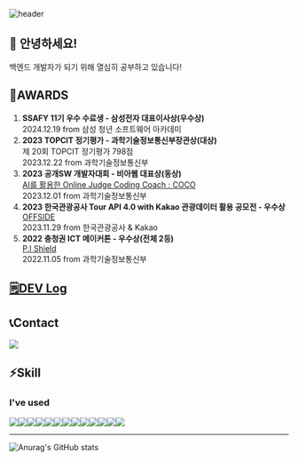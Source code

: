 
![header](https://capsule-render.vercel.app/api?type=transparent&text=welcome&fontColor=5FD97B&fontSize=90&desc=JongWon's%20GitHub&descAlign=62&descAlignY=85)    


## 👋 안녕하세요!    
백엔드 개발자가 되기 위해 열심히 공부하고 있습니다!

## 🏅AWARDS
1. **SSAFY 11기 우수 수료생 - 삼성전자 대표이사상(우수상)**     
2024.12.19 from 삼성 청년 소프트웨어 아카데미
2. **2023 TOPCIT 정기평가 - 과학기술정보통신부장관상(대상)**    
제 20회 TOPCIT 정기평가 798점    
2023.12.22 from 과학기술정보통신부    
3. **2023 공개SW 개발자대회 - 비아웹 대표상(동상)**    
[AI를 활용한 Online Judge Coding Coach : COCO](https://github.com/PDA-PRO)    
2023.12.01 from 과학기술정보통신부    
4. **2023 한국관광공사 Tour API 4.0 with Kakao 관광데이터 활용 공모전 - 우수상**    
[OFFSIDE](https://github.com/OFFSIDE-PDA/OFFSIDE)    
2023.11.29 from 한국관광공사 & Kakao    
5. **2022 충청권 ICT 메이커톤 - 우수상(전체 2등)**    
[P.I Shield](https://github.com/lookinmin/P.I.Shield)    
2022.11.05 from 과학기술정보통신부    

## [🗒️DEV Log](https://styughjvbn.github.io/blog/) 

## 📞Contact

<a href="mailto:3338761@gmail.com">
    <img src="https://img.shields.io/badge/Gmail-EA4335?style=for-the-badge&logo=gmail&logoColor=white">
</a>

## ⚡Skill

### I've used
<div style="display:flex; flex-direction:row;">
  <img src="https://img.shields.io/badge/Python-3776AB?style=for-the-badge&logo=Python&logoColor=white">
  <img src="https://img.shields.io/badge/FastAPI-009688?style=for-the-badge&logo=fastapi&logoColor=white">
  <img src="https://img.shields.io/badge/Linux-FCC624?style=for-the-badge&logo=linux&logoColor=white">
  <img src="https://img.shields.io/badge/Docker-2496ED?style=for-the-badge&logo=docker&logoColor=white">
  <img src="https://img.shields.io/badge/React-61DAFB?style=for-the-badge&logo=react&logoColor=white">
  <img src="https://img.shields.io/badge/ReactQuery-FF4154?style=for-the-badge&logo=reactquery&logoColor=white">
  <img src="https://img.shields.io/badge/MySQL-4479A1?style=for-the-badge&logo=mysql&logoColor=white">
  <img src="https://img.shields.io/badge/EC2-FF9900?style=for-the-badge&logo=amazonec2&logoColor=white">
  <img src="https://img.shields.io/badge/Javascript-F7DF1E?style=for-the-badge&logo=javascript&logoColor=white">
  <img src="https://img.shields.io/badge/Java-007396?style=for-the-badge&logo=Java&logoColor=white">
  <img src="https://img.shields.io/badge/Jira-0052CC?style=for-the-badge&logo=jira&logoColor=white">
  <img src="https://img.shields.io/badge/NGINX-009639?style=for-the-badge&logo=nginx&logoColor=white">
    <img src="https://img.shields.io/badge/springboot-6DB33F?style=for-the-badge&logo=springboot&logoColor=white"> 
</div>

-------
![Anurag's GitHub stats](https://github-readme-stats.vercel.app/api?username=styughjvbn&show_icons=true&theme=vue)   

